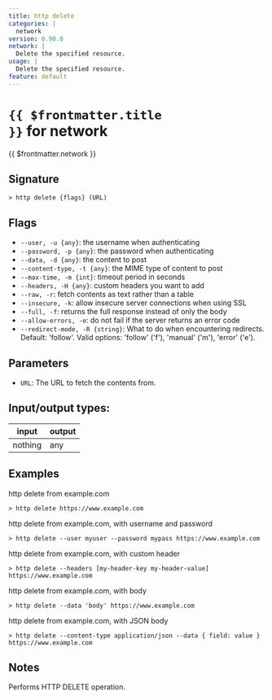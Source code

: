 ```yaml
---
title: http delete
categories: |
  network
version: 0.90.0
network: |
  Delete the specified resource.
usage: |
  Delete the specified resource.
feature: default
---
```


<!-- This file is automatically generated. Please edit the command in https://github.com/nushell/nushell instead. -->

# <code>{{ $frontmatter.title }}</code> for network

<div class='command-title'>{{ $frontmatter.network }}</div>

## Signature

`> http delete {flags} (URL)`

## Flags

- `--user, -u {any}`: the username when authenticating
- `--password, -p {any}`: the password when authenticating
- `--data, -d {any}`: the content to post
- `--content-type, -t {any}`: the MIME type of content to post
- `--max-time, -m {int}`: timeout period in seconds
- `--headers, -H {any}`: custom headers you want to add
- `--raw, -r`: fetch contents as text rather than a table
- `--insecure, -k`: allow insecure server connections when using SSL
- `--full, -f`: returns the full response instead of only the body
- `--allow-errors, -e`: do not fail if the server returns an error code
- `--redirect-mode, -R {string}`: What to do when encountering redirects. Default: 'follow'. Valid options: 'follow' ('f'), 'manual' ('m'), 'error' ('e').

## Parameters

- `URL`: The URL to fetch the contents from.

## Input/output types:

| input   | output |
| ------- | ------ |
| nothing | any    |

## Examples

http delete from example.com

```nushell
> http delete https://www.example.com

```

http delete from example.com, with username and password

```nushell
> http delete --user myuser --password mypass https://www.example.com

```

http delete from example.com, with custom header

```nushell
> http delete --headers [my-header-key my-header-value] https://www.example.com

```

http delete from example.com, with body

```nushell
> http delete --data 'body' https://www.example.com

```

http delete from example.com, with JSON body

```nushell
> http delete --content-type application/json --data { field: value } https://www.example.com

```

## Notes

Performs HTTP DELETE operation.
